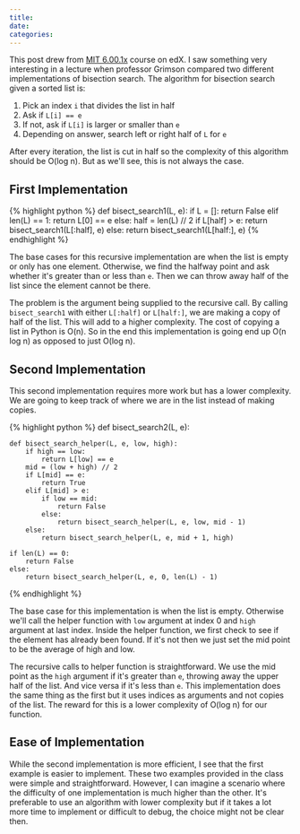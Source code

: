 ```yaml
---
title:
date:
categories:
---
```


This post drew from [MIT 6.00.1x](https://www.edx.org/course/6-00-1x-introduction-to-computer-science-and-programming-using-python-3) course on edX. I saw something very interesting in a lecture when professor Grimson compared two different implementations of bisection search. The algorithm for bisection search given a sorted list is:
1. Pick an index `i` that divides the list in half
2. Ask if `L[i] == e`
3. If not, ask if `L[i]` is larger or smaller than `e`
4. Depending on answer, search left or right half of `L` for `e`

After every iteration, the list is cut in half so the complexity of this algorithm should be O(log n). But as we'll see, this is not always the case.

<!--more-->

## First Implementation

{% highlight python %}
def bisect_search1(L, e):
    if L = []:
        return False
    elif len(L) == 1:
        return L[0] == e
    else:
        half = len(L) // 2
        if L[half] > e:
            return bisect_search1(L[:half], e)
        else:
            return bisect_search1(L[half:], e)
{% endhighlight %}

The base cases for this recursive implementation are when the list is empty or only has one element. Otherwise, we find the halfway point and ask whether it's greater than or less than `e`. Then we can throw away half of the list since the element cannot be there.

The problem is the argument being supplied to the recursive call. By calling `bisect_search1` with either `L[:half]` or `L[half:]`, we are making a copy of half of the list. This will add to a higher complexity. The cost of copying a list in Python is O(n). So in the end this implementation is going end up O(n log n) as opposed to just O(log n).

## Second Implementation

This second implementation requires more work but has a lower complexity. We are going to keep track of where we are in the list instead of making copies.

{% highlight python %}
def bisect_search2(L, e):

    def bisect_search_helper(L, e, low, high):
        if high == low:
            return L[low] == e
        mid = (low + high) // 2
        if L[mid] == e:
            return True
        elif L[mid] > e:
            if low == mid:
                return False
            else:
                return bisect_search_helper(L, e, low, mid - 1)
        else:
            return bisect_search_helper(L, e, mid + 1, high)

    if len(L) == 0:
        return False
    else:
        return bisect_search_helper(L, e, 0, len(L) - 1)
{% endhighlight %}

The base case for this implementation is when the list is empty. Otherwise we'll call the helper function with `low` argument at index 0 and `high` argument at last index. Inside the helper function, we first check to see if the element has already been found. If it's not then we just set the mid point to be the average of high and low.

The recursive calls to helper function is straightforward. We use the mid point as the `high` argument if it's greater than `e`, throwing away the upper half of the list. And vice versa if it's less than `e`. This implementation does the same thing as the first but it uses indices as arguments and not copies of the list. The reward for this is a lower complexity of O(log n) for our function.

## Ease of Implementation

While the second implementation is more efficient, I see that the first example is easier to implement. These two examples provided in the class were simple and straightforward. However, I can imagine a scenario where the difficulty of one implementation is much higher than the other. It's preferable to use an algorithm with lower complexity but if it takes a lot more time to implement or difficult to debug, the choice might not be clear then.
